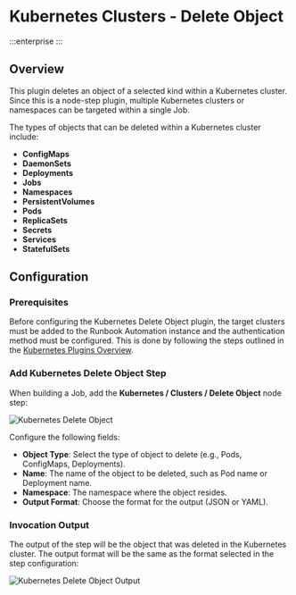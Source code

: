 # Kubernetes Clusters - Delete Object
:::enterprise
:::

## Overview

This plugin deletes an object of a selected kind within a Kubernetes cluster. Since this is a node-step plugin, multiple Kubernetes clusters or namespaces can be targeted within a single Job.

The types of objects that can be deleted within a Kubernetes cluster include:

- **ConfigMaps**
- **DaemonSets**
- **Deployments**
- **Jobs**
- **Namespaces**
- **PersistentVolumes**
- **Pods**
- **ReplicaSets**
- **Secrets**
- **Services**
- **StatefulSets**

## Configuration

### Prerequisites

Before configuring the Kubernetes Delete Object plugin, the target clusters must be added to the Runbook Automation instance and the authentication method must be configured. This is done by following the steps outlined in the [Kubernetes Plugins Overview](/manual/plugins/kubernetes-plugins-overview.md).

### Add Kubernetes Delete Object Step

When building a Job, add the **Kubernetes / Clusters / Delete Object** node step:

![Kubernetes Delete Object](/assets/img/k8s-clusters-delete-object.png)<br>

Configure the following fields:

* **Object Type**: Select the type of object to delete (e.g., Pods, ConfigMaps, Deployments).
* **Name**: The name of the object to be deleted, such as Pod name or Deployment name.
* **Namespace**: The namespace where the object resides.
* **Output Format**: Choose the format for the output (JSON or YAML).

### Invocation Output

The output of the step will be the object that was deleted in the Kubernetes cluster. The output format will be the same as the format selected in the step configuration:

![Kubernetes Delete Object Output](/assets/img/k8s-delete-object-output.png)<br>

